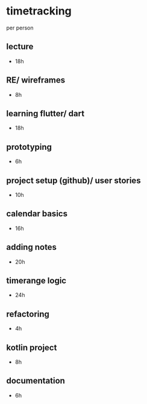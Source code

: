 # timetracking
per person

## lecture
- 18h

## RE/ wireframes
- 8h

## learning flutter/ dart
- 18h

## prototyping
- 6h

## project setup (github)/ user stories
- 10h

## calendar basics
- 16h

## adding notes
- 20h

## timerange logic
- 24h

## refactoring
- 4h

## kotlin project
- 8h

## documentation
- 6h